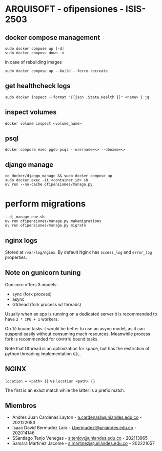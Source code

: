 # ARQUISOFT - ofipensiones - ISIS-2503

## docker compose management

```
sudo docker compose up [-d]
sudo docker compose down -v
```

in case of rebuilding images

```
sudo docker compose up --build --force-recreate
```

## get healthcheck logs

```
sudo docker inspect --format "{{json .State.Health }}" <name> | jq
```

## inspect volumes

```
docker volume inspect <volume_name>
```

## psql

```
docker compose exec pgdb psql --username=<> --dbname=<>

```

## django manage

```
cd docker/django_manage && sudo docker compose up
sudo docker exec -it <container_id> sh
uv run --no-cache ofipensiones/manage.py
```

# perform migrations

```
. dj_manage_env.sh
uv run ofipensiones/manage.py makemigrations
uv run ofipensiones/manage.py migrate
```

## nginx logs

Stored at `/var/log/nginx`. By default Nginx has `access_log` and `error_log`
properties.

## Note on gunicorn tuning

Gunicorn offers 3 models:

- sync (fork process)
- async
- Gtrhead (fork process w/ threads)

Usually when an app is running on a dedicated server it is recommended to have
`2 * CPU + 1` workers.

On `IO` bound tasks it would be better to use an async model, as it can suspend
easily without consuming much resources. Meanwhile process fork is recommended
for `COMPUTE` bound tasks.

Note that Gthread is an optimization for space, but has the restriction of
python threading implementation `GIL`.

## NGINX

`location = <path> {}` vs `location <path> {}`

The first is an exact match while the latter is a prefix match.

## Miembros

- Andres Juan Cardenas Layton - a.cardenasl@uniandes.edu.co - 202122083
- Isaac David Bermudez Lara - i.bermudezl@uniandes.edu.co - 202014146
- SSantiago Tenjo Venegas - s.tenjov@uniandes.edu.co - 202113965
- Samara Martinez Jacome -  s.martinezj@uniandes.edu.co - 202221057
